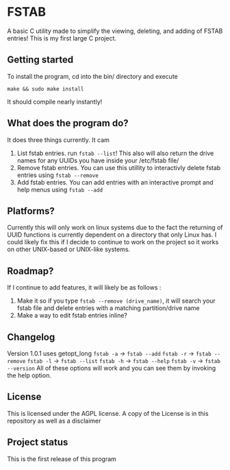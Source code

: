 # FSTAB

A basic C utility made to simplify the viewing, deleting, and adding of FSTAB entries! This is my first large C project.

## Getting started

To install the program, cd into the bin/ directory and execute
```
make && sudo make install
```
It should compile nearly instantly!

## What does the program do?

It does three things currently. It cam

1. List fstab entries. run `fstab --list`! This also will also return the drive names for any UUIDs you have inside your /etc/fstab file/
2. Remove fstab entries. You can use this utillity to interactivly delete fstab entries using `fstab --remove`
3. Add fstab entries. You can add entries with an interactive prompt and help menus using `fstab --add`

## Platforms?

Currently this will only work on linux systems due to the fact the returning of UUID functions is currently dependent on a directory that only Linux has. I could likely fix this if I decide to continue to work on the project so it works on other UNIX-based or UNIX-like systems. 

## Roadmap?
If I continue to add features, it will likely be as follows :

1. Make it so if you type `fstab --remove (drive_name)`, it will search your fstab file and delete entries with a matching partition/drive name
2. Make a way to edit fstab entries inline?

## Changelog
Version 1.0.1 uses getopt_long
`fstab -a` -> `fstab --add`
`fstab -r` -> `fstab --remove`
`fstab -l` -> `fstab --list`
`fstab -h` -> `fstab --help`
`fstab -v` -> `fstab --version`
All of these options will work and you can see them by invoking the help option.

## License
This is licensed under the AGPL license. A copy of the License is in this repository as well as a disclaimer

## Project status
This is the first release of this program
